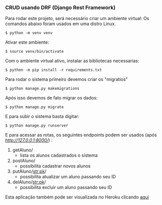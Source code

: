 ### CRUD usando DRF (Django Rest Framework)

Para rodar este projeto, será necessário criar um ambiente virtual:
Os comandos abaixo foram usados em uma distro Linux.
```
$ python -m venv venv
```
Ativar este ambiente:
```
$ source venv/bin/activate
```
Com o ambiente virtual ativo, instalar as bibliotecas necessarias:
```
$ python -m pip install -r requirements.txt
```

Para rodar o sistema primeiro devemos criar os "migratios"
```
$ python manage.py makemigrations
```
Após isso devemos de fato migrar os dados:
```
$ python manage.py migrate
````
E para subir o sistema basta digitar:
```
$ python manage.py runserver
```


E para acessar as rotas, os seguintes endpoints podem ser usados (após *http://127.0.0.1:8000/*) :

1. getAluno/    
    - lista os alunos cadastrados o sistema
2. postAluno/    
    - possibilita cadastrar novos alunos
3. putAluno/<str:pk>/
    - possibilita atualizar um aluno passando seu ID
4. delAluno/<str:pk>/
    - possibilita excluir um aluno passando seu ID

Esta aplicação também pode ser visualizada no Heroku clicando [aqui](https://cruddrfapi.herokuapp.com/getAluno)